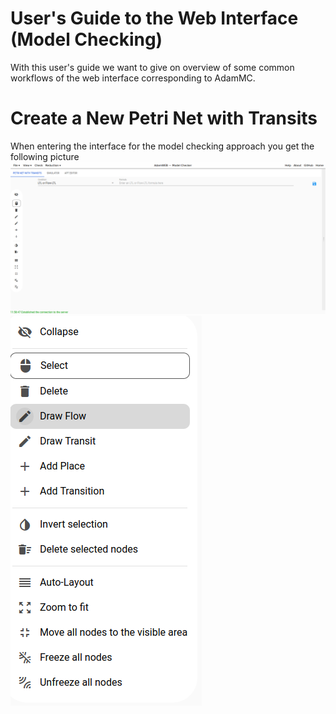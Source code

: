User's Guide to the Web Interface (Model Checking)
==================================================

With this user's guide we want to give on overview of some common workflows of the web interface corresponding to AdamMC.

Create a New Petri Net with Transits
====================================
When entering the interface for the model checking approach you get the following picture 
![Initial Screen For Model Checking Approach](screenshots/mc_initial.png)
![Create New Petri Net with Transits](screenshots/mc_expanded_toolbar.png)
